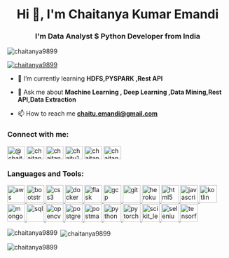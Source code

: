 <h1 align="center">Hi 👋, I'm Chaitanya Kumar Emandi</h1>
<h3 align="center">I'm Data Analyst  $ Python Developer from India</h3>

<p align="left"> <img src="https://komarev.com/ghpvc/?username=chaitanya9899&label=Profile%20views&color=0e75b6&style=flat" alt="chaitanya9899" /> </p>

<p align="left"> <a href="https://github.com/ryo-ma/github-profile-trophy"><img src="https://github-profile-trophy.vercel.app/?username=chaitanya9899" alt="chaitanya9899" /></a> </p>



- 🌱 I’m currently learning **HDFS,PYSPARK ,Rest API**

- 💬 Ask me about **Machine Learning , Deep Learning ,Data Mining,Rest API,Data Extraction**

- 📫 How to reach me **chaitu.emandi@gmail.com**

<h3 align="left">Connect with me:</h3>
<p align="left">
<a href="https://twitter.com/@chaituemandi" target="blank"><img align="center" src="https://cdn.jsdelivr.net/npm/simple-icons@3.0.1/icons/twitter.svg" alt="@chaituemandi" height="30" width="40" /></a>
<a href="https://linkedin.com/in/chaitanya kumar" target="blank"><img align="center" src="https://cdn.jsdelivr.net/npm/simple-icons@3.0.1/icons/linkedin.svg" alt="chaitanya kumar" height="30" width="40" /></a>
<a href="https://stackoverflow.com/users/chaitanya-kumar-emandi" target="blank"><img align="center" src="https://cdn.jsdelivr.net/npm/simple-icons@3.0.1/icons/stackoverflow.svg" alt="chaitanya-kumar-emandi" height="30" width="40" /></a>
<a href="https://kaggle.com/chaitu143" target="blank"><img align="center" src="https://cdn.jsdelivr.net/npm/simple-icons@3.0.1/icons/kaggle.svg" alt="chaitu143" height="30" width="40" /></a>
<a href="https://fb.com/chaitanya emandi" target="blank"><img align="center" src="https://cdn.jsdelivr.net/npm/simple-icons@3.0.1/icons/facebook.svg" alt="chaitanya emandi" height="30" width="40" /></a>
<a href="https://instagram.com/chaitanyaemandi" target="blank"><img align="center" src="https://cdn.jsdelivr.net/npm/simple-icons@3.0.1/icons/instagram.svg" alt="chaitanyaemandi" height="30" width="40" /></a>
</p>

<h3 align="left">Languages and Tools:</h3>
<p align="left"> <a href="https://aws.amazon.com" target="_blank"> <img src="https://www.vectorlogo.zone/logos/amazon_aws/amazon_aws-ar21.svg" alt="aws" width="40" height="40"/> </a> <a href="https://getbootstrap.com" target="_blank"> <img src="https://www.vectorlogo.zone/logos/getbootstrap/getbootstrap-icon.svg" alt="bootstrap" width="40" height="40"/> </a><a href="https://www.w3schools.com/css/" target="_blank"> <img src="https://www.vectorlogo.zone/logos/w3_css/w3_css-icon.svg" alt="css3" width="40" height="40"/> <a href="https://www.docker.com/" target="_blank"> <img src="https://www.vectorlogo.zone/logos/docker/docker-icon.svg" alt="docker" width="40" height="40"/> </a> <a href="https://flask.palletsprojects.com/" target="_blank"> <img src="https://www.vectorlogo.zone/logos/pocoo_flask/pocoo_flask-icon.svg" alt="flask" width="40" height="40"/> </a> <a href="https://cloud.google.com" target="_blank"> <img src="https://www.vectorlogo.zone/logos/google_cloud/google_cloud-icon.svg" alt="gcp" width="40" height="40"/> </a> <a href="https://git-scm.com/" target="_blank"> <img src="https://www.vectorlogo.zone/logos/git-scm/git-scm-icon.svg" alt="git" width="40" height="40"/> </a> <a href="https://heroku.com" target="_blank"> <img src="https://www.vectorlogo.zone/logos/heroku/heroku-icon.svg" alt="heroku" width="40" height="40"/> </a> <a href="https://www.w3.org/html/" target="_blank"> <img src="https://www.vectorlogo.zone/logos/w3_html5/w3_html5-icon.svg" alt="html5" width="40" height="40"/> </a> <a href="https://developer.mozilla.org/en-US/docs/Web/JavaScript" target="_blank"> <img src="https://www.vectorlogo.zone/logos/javascript/javascript-icon.svg" alt="javascript" width="40" height="40"/> </a> <a href="https://kotlinlang.org" target="_blank"> <img src="https://www.vectorlogo.zone/logos/kotlinlang/kotlinlang-icon.svg" alt="kotlin" width="40" height="40"/> </a> <a href="https://www.mongodb.com/" target="_blank"> <img src="https://www.vectorlogo.zone/logos/mongodb/mongodb-icon.svg" alt="mongodb" width="40" height="40"/> </a> <a href="https://www.mysql.com/" target="_blank"> <img src="https://www.vectorlogo.zone/logos/sqlite/sqlite-icon.svg" alt="sql" width="40" height="40"/> </a> <a href="https://opencv.org/" target="_blank"> <img src="https://www.vectorlogo.zone/logos/opencv/opencv-icon.svg" alt="opencv" width="40" height="40"/> </a> <a href="https://www.postgresql.org" target="_blank"> <img src="https://www.vectorlogo.zone/logos/postgresql/postgresql-icon.svg" alt="postgresql" width="40" height="40"/> </a> <a href="https://postman.com" target="_blank"> <img src="https://www.vectorlogo.zone/logos/getpostman/getpostman-icon.svg" alt="postman" width="40" height="40"/> </a> <a href="https://www.python.org" target="_blank"> <img src="https://www.vectorlogo.zone/logos/python/python-icon.svg" alt="python" width="40" height="40"/> </a> <a href="https://pytorch.org/" target="_blank"> <img src="https://www.vectorlogo.zone/logos/pytorch/pytorch-icon.svg" alt="pytorch" width="40" height="40"/> </a> <a href="https://scikit-learn.org/" target="_blank"> <img src="https://upload.wikimedia.org/wikipedia/commons/0/05/Scikit_learn_logo_small.svg" alt="scikit_learn" width="40" height="40"/> </a> <a href="https://www.selenium.dev" target="_blank"> <img src="https://raw.githubusercontent.com/detain/svg-logos/780f25886640cef088af994181646db2f6b1a3f8/svg/selenium-logo.svg" alt="selenium" width="40" height="40"/> </a> <a href="https://www.tensorflow.org" target="_blank"> <img src="https://www.vectorlogo.zone/logos/tensorflow/tensorflow-icon.svg" alt="tensorflow" width="40" height="40"/> </a> </p>

<p><img align="left" src="https://github-readme-stats.vercel.app/api/top-langs?username=chaitanya9899&show_icons=true&locale=en&layout=compact" alt="chaitanya9899" /></p>

<p>&nbsp;<img align="center" src="https://github-readme-stats.vercel.app/api?username=chaitanya9899&show_icons=true&locale=en" alt="chaitanya9899" /></p>

<p><img align="center" src="https://github-readme-streak-stats.herokuapp.com/?user=chaitanya9899&" alt="chaitanya9899" /></p>
